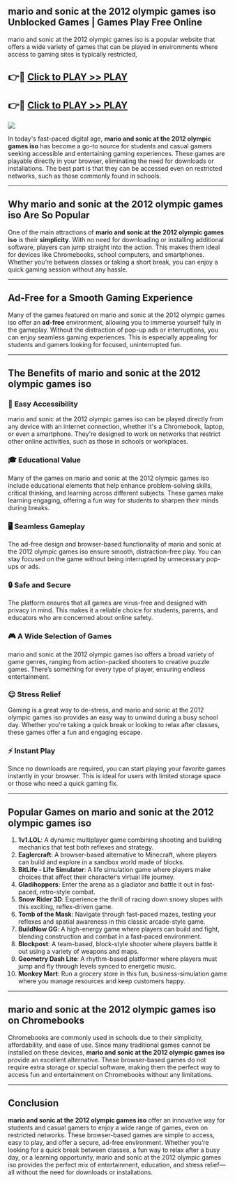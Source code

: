 ## mario and sonic at the 2012 olympic games iso Unblocked Games | Games Play Free Online

mario and sonic at the 2012 olympic games iso is a popular website that offers a wide variety of games that can be played in environments where access to gaming sites is typically restricted,


## 👉🔴 [Click to PLAY >> PLAY](http://freeplayer.one?title=mario_and_sonic_at_the_2012_olympic_games_iso&ref=19D)

## 👉🔴 [Click to PLAY >> PLAY](http://freeplayer.one?title=mario_and_sonic_at_the_2012_olympic_games_iso&ref=19D)


<a href="http://freeplayer.one?title=mario_and_sonic_at_the_2012_olympic_games_iso&ref=19D"><img src="https://clearcache.store/games.png"></a>

In today's fast-paced digital age, **mario and sonic at the 2012 olympic games iso** has become a go-to source for students and casual gamers seeking accessible and entertaining gaming experiences. These games are playable directly in your browser, eliminating the need for downloads or installations. The best part is that they can be accessed even on restricted networks, such as those commonly found in schools.

---

## **Why mario and sonic at the 2012 olympic games iso Are So Popular**

One of the main attractions of **mario and sonic at the 2012 olympic games iso** is their **simplicity**. With no need for downloading or installing additional software, players can jump straight into the action. This makes them ideal for devices like Chromebooks, school computers, and smartphones. Whether you’re between classes or taking a short break, you can enjoy a quick gaming session without any hassle.

---

## **Ad-Free for a Smooth Gaming Experience**

Many of the games featured on mario and sonic at the 2012 olympic games iso offer an **ad-free** environment, allowing you to immerse yourself fully in the gameplay. Without the distraction of pop-up ads or interruptions, you can enjoy seamless gaming experiences. This is especially appealing for students and gamers looking for focused, uninterrupted fun.

---

## **The Benefits of mario and sonic at the 2012 olympic games iso**

### 🚪 **Easy Accessibility**
mario and sonic at the 2012 olympic games iso can be played directly from any device with an internet connection, whether it's a Chromebook, laptop, or even a smartphone. They're designed to work on networks that restrict other online activities, such as those in schools or workplaces.

### 🎓 **Educational Value**
Many of the games on mario and sonic at the 2012 olympic games iso include educational elements that help enhance problem-solving skills, critical thinking, and learning across different subjects. These games make learning engaging, offering a fun way for students to sharpen their minds during breaks.

### 🖥️ **Seamless Gameplay**
The ad-free design and browser-based functionality of mario and sonic at the 2012 olympic games iso ensure smooth, distraction-free play. You can stay focused on the game without being interrupted by unnecessary pop-ups or ads.

### 🔒 **Safe and Secure**
The platform ensures that all games are virus-free and designed with privacy in mind. This makes it a reliable choice for students, parents, and educators who are concerned about online safety.

### 🎮 **A Wide Selection of Games**
mario and sonic at the 2012 olympic games iso offers a broad variety of game genres, ranging from action-packed shooters to creative puzzle games. There’s something for every type of player, ensuring endless entertainment.

### 😌 **Stress Relief**
Gaming is a great way to de-stress, and mario and sonic at the 2012 olympic games iso provides an easy way to unwind during a busy school day. Whether you're taking a quick break or looking to relax after classes, these games offer a fun and engaging escape.

### ⚡ **Instant Play**
Since no downloads are required, you can start playing your favorite games instantly in your browser. This is ideal for users with limited storage space or those who need a quick gaming fix.

---

## **Popular Games on mario and sonic at the 2012 olympic games iso**

1. **1v1.LOL**: A dynamic multiplayer game combining shooting and building mechanics that test both reflexes and strategy.
2. **Eaglercraft**: A browser-based alternative to Minecraft, where players can build and explore in a sandbox world made of blocks.
3. **BitLife - Life Simulator**: A life simulation game where players make choices that affect their character’s virtual life journey.
4. **Gladihoppers**: Enter the arena as a gladiator and battle it out in fast-paced, retro-style combat.
5. **Snow Rider 3D**: Experience the thrill of racing down snowy slopes with this exciting, reflex-driven game.
6. **Tomb of the Mask**: Navigate through fast-paced mazes, testing your reflexes and spatial awareness in this classic arcade-style game.
7. **BuildNow GG**: A high-energy game where players can build and fight, blending construction and combat in a fast-paced environment.
8. **Blockpost**: A team-based, block-style shooter where players battle it out using a variety of weapons and maps.
9. **Geometry Dash Lite**: A rhythm-based platformer where players must jump and fly through levels synced to energetic music.
10. **Monkey Mart**: Run a grocery store in this fun, business-simulation game where you manage resources and keep customers happy.

---

## **mario and sonic at the 2012 olympic games iso on Chromebooks**

Chromebooks are commonly used in schools due to their simplicity, affordability, and ease of use. Since many traditional games cannot be installed on these devices, **mario and sonic at the 2012 olympic games iso** provide an excellent alternative. These browser-based games do not require extra storage or special software, making them the perfect way to access fun and entertainment on Chromebooks without any limitations.

---

## **Conclusion**

**mario and sonic at the 2012 olympic games iso** offer an innovative way for students and casual gamers to enjoy a wide range of games, even on restricted networks. These browser-based games are simple to access, easy to play, and offer a secure, ad-free environment. Whether you’re looking for a quick break between classes, a fun way to relax after a busy day, or a learning opportunity, mario and sonic at the 2012 olympic games iso provides the perfect mix of entertainment, education, and stress relief—all without the need for downloads or installations.